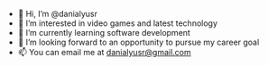 - 👋 Hi, I’m @danialyusr
- 👀 I’m interested in video games and latest technology
- 🌱 I’m currently learning software development
- 💞️ I’m looking forward to an opportunity to pursue my career goal
- 📫 You can email me at danialyusr@gmail.com

<!---
danialyusr/danialyusr is a ✨ special ✨ repository because its `README.md` (this file) appears on your GitHub profile.
You can click the Preview link to take a look at your changes.
--->
